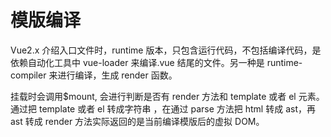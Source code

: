 # 模版编译

Vue2.x 介绍入口文件时，runtime 版本，只包含运行代码，不包括编译代码，是依赖自动化工具中 vue-loader 来编译.vue 结尾的文件。另一种是 runtime-compiler 来进行编译，生成 render 函数。

挂载时会调用$mount, 会进行判断是否有 render 方法和 template 或者 el 元素。通过把 template 或者 el 转成字符串 ，在通过 parse 方法把 html 转成 ast，再 ast 转成 render 方法实际返回的是当前编译模版后的虚拟 DOM。

<img :src="$withBase('../assets/v2/parse.png')" alt="">

